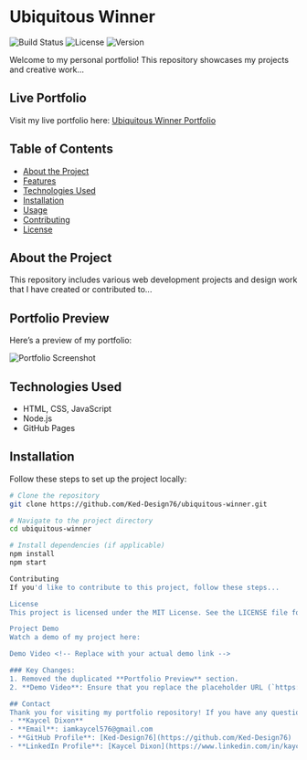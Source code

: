 # Ubiquitous Winner
![Build Status](https://img.shields.io/github/workflow/status/Ked-Design76/ubiquitous-winner/CI)
![License](https://img.shields.io/github/license/Ked-Design76/ubiquitous-winner)
![Version](https://img.shields.io/github/v/release/Ked-Design76/ubiquitous-winner)

Welcome to my personal portfolio! This repository showcases my projects and creative work...

## Live Portfolio

Visit my live portfolio here: [Ubiquitous Winner Portfolio](https://ked-design76.github.io/ubiquitous-winner/)

## Table of Contents
- [About the Project](#about-the-project)
- [Features](#features)
- [Technologies Used](#technologies-used)
- [Installation](#installation)
- [Usage](#usage)
- [Contributing](#contributing)
- [License](#license)

## About the Project
This repository includes various web development projects and design work that I have created or contributed to...

## Portfolio Preview

Here’s a preview of my portfolio:

![Portfolio Screenshot](https://github.com/Ked-Design76/ubiquitous-winner/blob/main/images/portfolio-screenshot.png)

## Technologies Used
- HTML, CSS, JavaScript
- Node.js
- GitHub Pages

## Installation
Follow these steps to set up the project locally:

```bash
# Clone the repository
git clone https://github.com/Ked-Design76/ubiquitous-winner.git

# Navigate to the project directory
cd ubiquitous-winner

# Install dependencies (if applicable)
npm install
npm start

Contributing
If you'd like to contribute to this project, follow these steps...

License
This project is licensed under the MIT License. See the LICENSE file for more details.

Project Demo
Watch a demo of my project here:

Demo Video <!-- Replace with your actual demo link -->

### Key Changes:
1. Removed the duplicated **Portfolio Preview** section.
2. **Demo Video**: Ensure that you replace the placeholder URL (`https://www.youtube.com/watch?v=your-video-id`) with your actual demo URL.

## Contact
Thank you for visiting my portfolio repository! If you have any questions or feedback, feel free to reach out.
- **Kaycel Dixon**
- **Email**: iamkaycel576@gmail.com
- **GitHub Profile**: [Ked-Design76](https://github.com/Ked-Design76)
- **LinkedIn Profile**: [Kaycel Dixon](https://www.linkedin.com/in/kayceldixon)
